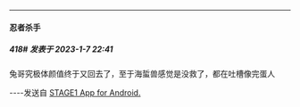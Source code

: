 

*****

####  忍者杀手  
##### 418#       发表于 2023-1-7 22:41

兔哥究极体颜值终于又回去了，至于海蜇兽感觉是没救了，都在吐槽像完蛋人

----发送自 [STAGE1 App for Android.](http://stage1.5j4m.com/?1.37)

